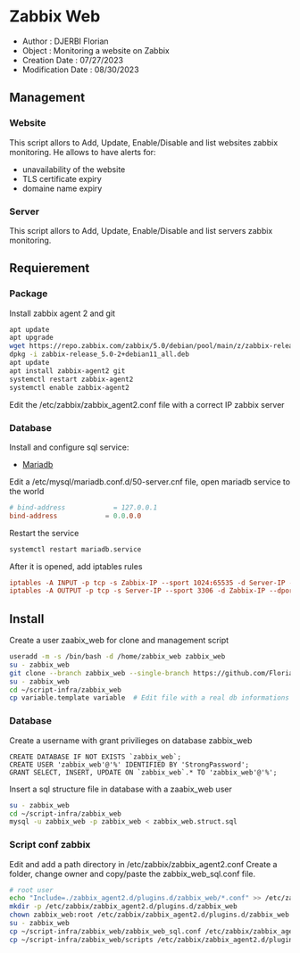 # Zabbix Web

- Author : DJERBI Florian
- Object : Monitoring a website on Zabbix 
- Creation Date : 07/27/2023
- Modification Date : 08/30/2023


## Management
### Website
This script allors to Add, Update, Enable/Disable and list websites zabbix monitoring.
He allows to have alerts for:
- unavailability of the website
- TLS certificate expiry
- domaine name expiry

### Server
This script allors to Add, Update, Enable/Disable and list servers zabbix monitoring.


## Requierement
### Package
Install zabbix agent 2 and git
``` bash
apt update
apt upgrade
wget https://repo.zabbix.com/zabbix/5.0/debian/pool/main/z/zabbix-release/zabbix-release_5.0-2+debian11_all.deb
dpkg -i zabbix-release_5.0-2+debian11_all.deb
apt update
apt install zabbix-agent2 git
systemctl restart zabbix-agent2
systemctl enable zabbix-agent2
```
Edit the /etc/zabbix/zabbix_agent2.conf file with a correct IP zabbix server

### Database
Install and configure sql service:
  - [Mariadb](https://www.digitalocean.com/community/tutorials/how-to-install-mariadb-on-debian-11)

Edit a /etc/mysql/mariadb.conf.d/50-server.cnf file, open mariadb service to the world
``` conf
# bind-address            = 127.0.0.1
bind-address            = 0.0.0.0
```
Restart the service
``` bash
systemctl restart mariadb.service
```

After it is opened, add iptables rules
``` conf
iptables -A INPUT -p tcp -s Zabbix-IP --sport 1024:65535 -d Server-IP --dport 3306 -m state --state NEW,ESTABLISHED -j ACCEPT
iptables -A OUTPUT -p tcp -s Server-IP --sport 3306 -d Zabbix-IP --dport 1024:65535 -m state --state ESTABLISHED -j ACCEPT
```


## Install
Create a user zaabix_web for clone and management script
``` bash
useradd -m -s /bin/bash -d /home/zabbix_web zabbix_web
su - zabbix_web
git clone --branch zabbix_web --single-branch https://github.com/Florian-Dj/script-infra.git
su - zabbix_web
cd ~/script-infra/zabbix_web
cp variable.template variable  # Edit file with a real db informations
```

### Database
Create a username with grant privilieges on database zabbix_web
``` 
CREATE DATABASE IF NOT EXISTS `zabbix_web`;
CREATE USER 'zabbix_web'@'%' IDENTIFIED BY 'StrongPassword';
GRANT SELECT, INSERT, UPDATE ON `zabbix_web`.* TO 'zabbix_web'@'%';
```

Insert a sql structure file in database with a zaabix_web user
``` bash
su - zabbix_web
cd ~/script-infra/zabbix_web
mysql -u zabbix_web -p zabbix_web < zabbix_web.struct.sql
```

### Script conf zabbix
Edit and add a path directory in /etc/zabbix/zabbix_agent2.conf
Create a folder, change owner and copy/paste the zabbix_web_sql.conf file.
``` bash
# root user
echo "Include=./zabbix_agent2.d/plugins.d/zabbix_web/*.conf" >> /etc/zabbix/zabbix_agent2.conf
mkdir -p /etc/zabbix/zabbix_agent2.d/plugins.d/zabbix_web
chown zabbix_web:root /etc/zabbix/zabbix_agent2.d/plugins.d/zabbix_web
su - zabbix_web
cp ~/script-infra/zabbix_web/zabbix_web_sql.conf /etc/zabbix/zabbix_agent2.d/plugins.d/zabbix_web/zabbix_web_sql.conf
cp ~/script-infra/zabbix_web/scripts /etc/zabbix/zabbix_agent2.d/plugins.d/zabbix_web/scripts
```
